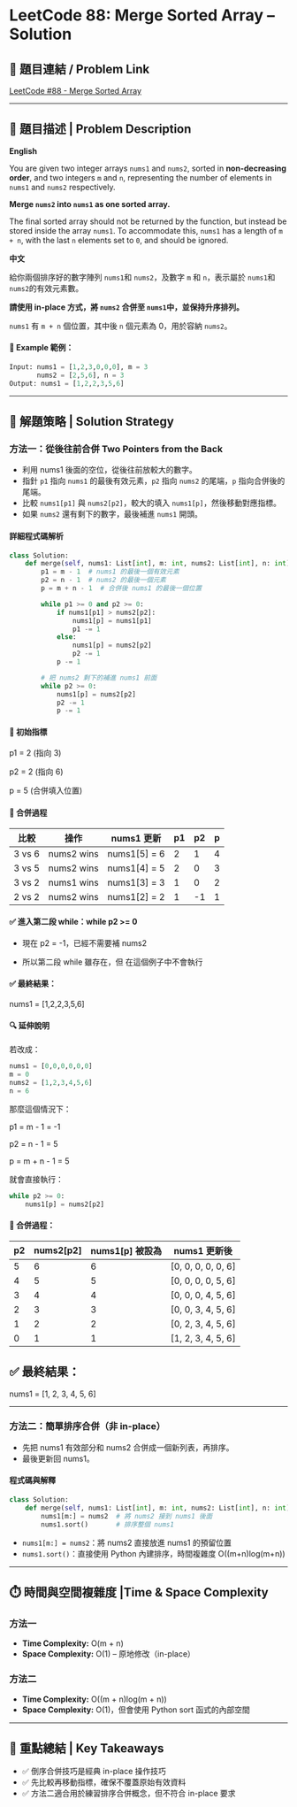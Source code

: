 # LeetCode 88: Merge Sorted Array – Solution
## 🔗 題目連結 / Problem Link  
[LeetCode #88 - Merge Sorted Array](https://leetcode.com/problems/merge-sorted-array/)

---

## 📖 題目描述 | Problem Description

**English**

You are given two integer arrays `nums1` and `nums2`, sorted in **non-decreasing order**, and two integers `m` and `n`, representing the number of elements in `nums1` and `nums2` respectively.

**Merge `nums2` into `nums1` as one sorted array.**

The final sorted array should not be returned by the function, but instead be stored inside the array `nums1`. To accommodate this, `nums1` has a length of `m + n`, with the last `n` elements set to `0`, and should be ignored.

**中文**

給你兩個排序好的數字陣列 `nums1`和 `nums2`，及數字 `m` 和 `n`，表示屬於 `nums1`和 `nums2`的有效元素數。

**請使用 in-place 方式，將 `nums2` 合併至 `nums1`中，並保持升序排列。**

`nums1` 有 `m + n` 個位置，其中後 `n` 個元素為 0，用於容納 `nums2`。

#### 🧪 Example 範例：

```python
Input: nums1 = [1,2,3,0,0,0], m = 3
       nums2 = [2,5,6], n = 3
Output: nums1 = [1,2,2,3,5,6]
```

---

## 🤔 解題策略 | Solution Strategy

### 方法一：從後往前合併 Two Pointers from the Back

- 利用 nums1 後面的空位，從後往前放較大的數字。
- 指針 `p1` 指向 `nums1` 的最後有效元素，`p2` 指向 `nums2` 的尾端，`p` 指向合併後的尾端。
- 比較 `nums1[p1]` 與 `nums2[p2]`，較大的填入 `nums1[p]`，然後移動對應指標。
- 如果 `nums2` 還有剩下的數字，最後補進 `nums1` 開頭。

#### 詳細程式碼解析
```python
class Solution:
    def merge(self, nums1: List[int], m: int, nums2: List[int], n: int) -> None:
        p1 = m - 1  # nums1 的最後一個有效元素
        p2 = n - 1  # nums2 的最後一個元素
        p = m + n - 1  # 合併後 nums1 的最後一個位置

        while p1 >= 0 and p2 >= 0:
            if nums1[p1] > nums2[p2]:
                nums1[p] = nums1[p1]
                p1 -= 1
            else:
                nums1[p] = nums2[p2]
                p2 -= 1
            p -= 1

        # 把 nums2 剩下的補進 nums1 前面
        while p2 >= 0:
            nums1[p] = nums2[p2]
            p2 -= 1
            p -= 1
```
#### 📌 初始指標
p1 = 2 (指向 3)

p2 = 2 (指向 6)

p = 5 (合併填入位置)

#### 🔁 合併過程
| 比較     | 操作         | nums1 更新      | p1 | p2 | p |
| ------ | ---------- | ------------- | -- | -- | - |
| 3 vs 6 | nums2 wins | nums1\[5] = 6 | 2  | 1  | 4 |
| 3 vs 5 | nums2 wins | nums1\[4] = 5 | 2  | 0  | 3 |
| 3 vs 2 | nums1 wins | nums1\[3] = 3 | 1  | 0  | 2 |
| 2 vs 2 | nums2 wins | nums1\[2] = 2 | 1  | -1 | 1 |

#### ✅ 進入第二段 while：while p2 >= 0
- 現在 p2 = -1，已經不需要補 nums2

- 所以第二段 while 雖存在，但 在這個例子中不會執行

#### ✅ 最終結果：
nums1 = [1,2,2,3,5,6]

#### 🔍 延伸說明
若改成：
```python 
nums1 = [0,0,0,0,0,0]
m = 0
nums2 = [1,2,3,4,5,6]
n = 6
```
那麼這個情況下：

p1 = m - 1 = -1

p2 = n - 1 = 5

p = m + n - 1 = 5

就會直接執行：
```python
while p2 >= 0:
    nums1[p] = nums2[p2]
```
#### 🔁 合併過程：

| p2 | nums2\[p2] | nums1\[p] 被設為 | nums1 更新後           |
| -- | ---------- | ------------- | ------------------- |
| 5  | 6          | 6             | \[0, 0, 0, 0, 0, 6] |
| 4  | 5          | 5             | \[0, 0, 0, 0, 5, 6] |
| 3  | 4          | 4             | \[0, 0, 0, 4, 5, 6] |
| 2  | 3          | 3             | \[0, 0, 3, 4, 5, 6] |
| 1  | 2          | 2             | \[0, 2, 3, 4, 5, 6] |
| 0  | 1          | 1             | \[1, 2, 3, 4, 5, 6] |

## ✅ 最終結果：

nums1 = [1, 2, 3, 4, 5, 6]

---

### 方法二：簡單排序合併（非 in-place）
- 先把 nums1 有效部分和 nums2 合併成一個新列表，再排序。
- 最後更新回 nums1。

#### 程式碼與解釋
```python
class Solution:
    def merge(self, nums1: List[int], m: int, nums2: List[int], n: int) -> None:
        nums1[m:] = nums2  # 將 nums2 接到 nums1 後面
        nums1.sort()       # 排序整個 nums1
```
- `nums1[m:] = nums2`：將 nums2 直接放進 nums1 的預留位置
- `nums1.sort()`：直接使用 Python 內建排序，時間複雜度 O((m+n)log(m+n))

---

## ⏱️ 時間與空間複雜度 |Time & Space Complexity 

### 方法一
- **Time Complexity:** O(m + n)
- **Space Complexity:** O(1) – 原地修改（in-place）

### 方法二
- **Time Complexity:** O((m + n)log(m + n))
- **Space Complexity:** O(1)，但會使用 Python sort 函式的內部空間

---

## 📌 重點總結 | Key Takeaways
- ✅ 倒序合併技巧是經典 in-place 操作技巧
- ✅ 先比較再移動指標，確保不覆蓋原始有效資料
- ✅ 方法二適合用於練習排序合併概念，但不符合 in-place 要求
